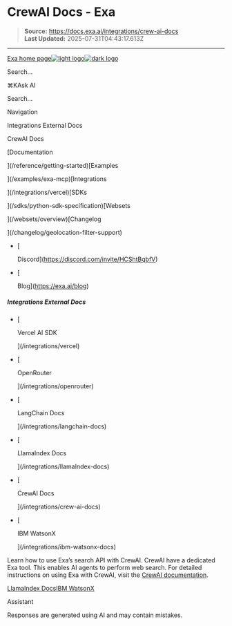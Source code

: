 # CrewAI Docs - Exa

> **Source:** https://docs.exa.ai/integrations/crew-ai-docs  
> **Last Updated:** 2025-07-31T04:43:17.613Z

---

[Exa home page![light logo](https://mintlify.s3.us-west-1.amazonaws.com/exa-52/logo/light.png)![dark logo](https://mintlify.s3.us-west-1.amazonaws.com/exa-52/logo/dark.png)](/)

Search...

⌘KAsk AI

Search...

Navigation

Integrations External Docs

CrewAI Docs

[Documentation

](/reference/getting-started)[Examples

](/examples/exa-mcp)[Integrations

](/integrations/vercel)[SDKs

](/sdks/python-sdk-specification)[Websets

](/websets/overview)[Changelog

](/changelog/geolocation-filter-support)

*   [
    
    Discord](https://discord.com/invite/HCShtBqbfV)
*   [
    
    Blog](https://exa.ai/blog)

##### Integrations External Docs

*   [
    
    Vercel AI SDK
    
    
    
    ](/integrations/vercel)
*   [
    
    OpenRouter
    
    
    
    ](/integrations/openrouter)
*   [
    
    LangChain Docs
    
    
    
    ](/integrations/langchain-docs)
*   [
    
    LlamaIndex Docs
    
    
    
    ](/integrations/llamaIndex-docs)
*   [
    
    CrewAI Docs
    
    
    
    ](/integrations/crew-ai-docs)
*   [
    
    IBM WatsonX
    
    
    
    ](/integrations/ibm-watsonx-docs)

Learn how to use Exa’s search API with CrewAI. CrewAI have a dedicated Exa tool. This enables AI agents to perform web search. For detailed instructions on using Exa with CrewAI, visit the [CrewAI documentation](https://docs.crewai.com/tools/exasearchtool).

[LlamaIndex Docs](/integrations/llamaIndex-docs)[IBM WatsonX](/integrations/ibm-watsonx-docs)

Assistant

Responses are generated using AI and may contain mistakes.
